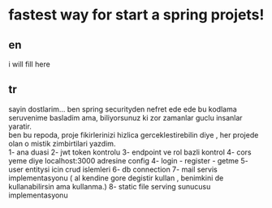 # fastest way for start a spring projets!
## en
i will fill here

## tr
sayin dostlarim... ben spring securityden nefret ede ede bu kodlama seruvenime basladim ama, biliyorsunuz ki zor zamanlar guclu insanlar yaratir. <BR>
ben bu repoda, proje fikirlerinizi hizlica gerceklestirebilin diye , her projede olan o mistik zimbirtilari yazdim.
<br>
1- ana duasi
2- jwt token kontrolu
3- endpoint ve rol bazli kontrol
4- cors yeme diye localhost:3000 adresine config
4- login - register - getme
5- user entitysi icin crud islemleri
6- db connection
7- mail servis implementasyonu ( al kendine gore degistir kullan , benimkini de kullanabilirsin ama kullanma.)
8- static file serving sunucusu implementasyonu


